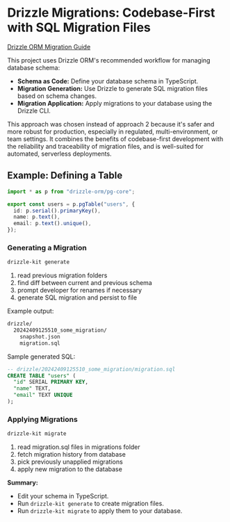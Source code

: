 # Drizzle Migrations: Codebase-First with SQL Migration Files

[Drizzle ORM Migration Guide](https://orm.drizzle.team/docs/migrations)

This project uses Drizzle ORM's recommended workflow for managing database schema:

- **Schema as Code:** Define your database schema in TypeScript.
- **Migration Generation:** Use Drizzle to generate SQL migration files based on schema changes.
- **Migration Application:** Apply migrations to your database using the Drizzle CLI.

This approach was chosen instead of approach 2 because it's safer and more robust for production, especially in regulated, multi-environment, or team settings. It combines the benefits of codebase-first development with the reliability and traceability of migration files, and is well-suited for automated, serverless deployments.

## Example: Defining a Table

```typescript
import * as p from "drizzle-orm/pg-core";

export const users = p.pgTable("users", {
  id: p.serial().primaryKey(),
  name: p.text(),
  email: p.text().unique(),
});
```

### Generating a Migration

```bash
drizzle-kit generate
```

1. read previous migration folders
2. find diff between current and previous schema
3. prompt developer for renames if necessary
4. generate SQL migration and persist to file

Example output:

```bash
drizzle/
  20242409125510_some_migration/
    snapshot.json
    migration.sql
```

Sample generated SQL:

```sql
-- drizzle/20242409125510_some_migration/migration.sql
CREATE TABLE "users" (
  "id" SERIAL PRIMARY KEY,
  "name" TEXT,
  "email" TEXT UNIQUE
);
```

### Applying Migrations

```bash
drizzle-kit migrate
```

1. read migration.sql files in migrations folder
2. fetch migration history from database
3. pick previously unapplied migrations
4. apply new migration to the database

**Summary:**  

- Edit your schema in TypeScript.
- Run `drizzle-kit generate` to create migration files.
- Run `drizzle-kit migrate` to apply them to your database.
